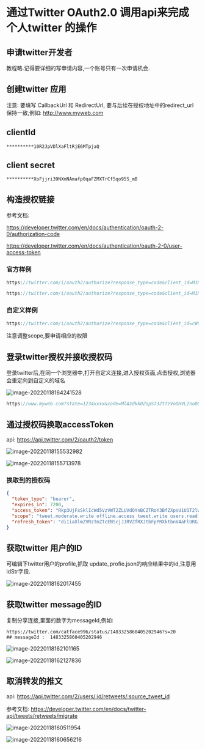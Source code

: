 # 通过Twitter OAuth2.0 调用api来完成个人twitter 的操作
## 申请twitter开发者

教程略.记得要详细的写申请内容,一个账号只有一次申请机会.
## 创建twitter 应用

注意: 要填写 CallbackUrl 和 RedirectUrl, 要与后续在授权地址中的redirect_url保持一致,例如: http://www.myweb.com
## clientId

~~~properties
**********10R2JpVDlXaFltRjE6MTpjaQ
~~~
## client secret

~~~properties
**********XoFjjri39NXmNAmafp0qaFZMXTrCf5qo95S_mB
~~~
## 构造授权链接

参考文档: 

https://developer.twitter.com/en/docs/authentication/oauth-2-0/authorization-code

https://developer.twitter.com/en/docs/authentication/oauth-2-0/user-access-token
### 官方样例

~~~java
https://twitter.com/i/oauth2/authorize?response_type=code&client_id=M1M5R3BMVy13QmpScXkzTUt5OE46MTpjaQ&redirect_uri=https://www.example.com&scope=tweet.read%20tweet.write%20offline.access&state=state&code_challenge=challenge&code_challenge_method=plain

https://twitter.com/i/oauth2/authorize?response_type=code&client_id=M1M5R3BMVy13QmpScXkzTUt5OE46MTpjaQ&redirect_uri=https://www.example.com&scope=tweet.read%20tweet.write&state=state&code_challenge=challenge&code_challenge_method=plain

~~~
### 自定义样例

~~~java
https://twitter.com/i/oauth2/authorize?response_type=code&client_id=cW9wdkVlc210R2JpVDlXaFltRjE6MTpjaQ&redirect_uri=https:/www.myweb.com/octopus/anonymous/twitter/receiverCode&scope=tweet.read%20tweet.write%20offline.access%20tweet.moderate.write%20users.read&state=1234xxxx&code_challenge=challenge&code_challenge_method=plain

~~~

注意调整scope,要申请相应的权限
## 登录twitter授权并接收授权码

登录twitter后,在同一个浏览器中,打开自定义连接,进入授权页面,点击授权,浏览器会重定向到自定义的域名

![image-20220118164241528](https://tva1.sinaimg.cn/large/008i3skNgy1gyhx2sw476j313q0u0tad.jpg)

~~~java
https://www.myweb.com?state=1234xxxx&code=MlAzdkk0ZGpST3ZtTzVoOHVLZno0UzVDb3o4U1R5MFJpTFhjSHYtZ1pIV3pEOjE2NDI0ODM5MjA5OTk6MTowOmFjOjE
~~~
## 通过授权码换取accessToken

api: https://api.twitter.com/2/oauth2/token

![image-20220118155532982](https://tva1.sinaimg.cn/large/008i3skNly1gyhvphk2vwj31ur0u0gox.jpg)

![image-20220118155713978](https://tva1.sinaimg.cn/large/008i3skNly1gyhvr7h1qej31ye0u0tcv.jpg)
### 换取到的授权码

~~~json
{
  "token_type": "bearer",
  "expires_in": 7200,
  "access_token": "Rkp3UjFxSklIcWd5VzVWT2ZLUVdOYnBCZTRoY3BfZXpsU1U1T2lwS0JYel*************",
  "scope": "tweet.moderate.write offline.access tweet.write users.read tweet.read",
  "refresh_token": "di1iaXlmZVRzTmZTcENScjJJRVZfRXJtbFpPRXktbnV4aFlURGJKQ1prVDJZOjE2NDI0ODg2O*****"
}
~~~
## 获取twitter 用户的ID

可编辑下twitter用户的profile,抓取 update_profie.json的响应结果中的id,注意用idStr字段.

![image-20220118162017455](https://tva1.sinaimg.cn/large/008i3skNgy1gyhwf8xsanj31mz0u0k03.jpg)
## 获取twitter message的ID

复制分享连接,里面的数字为messageId,例如:

~~~properties
https://twitter.com/catface996/status/1483325860405202946?s=20
## messageId :  1483325860405202946
~~~

![image-20220118162101165](https://tva1.sinaimg.cn/large/008i3skNgy1gyhwgjp6uuj30zt0u0tc4.jpg)

![image-20220118162127836](https://tva1.sinaimg.cn/large/008i3skNgy1gyhwu4alz4j311j0u078c.jpg)
## 取消转发的推文

api: https://api.twitter.com/2/users/:id/retweets/:source_tweet_id

参考文档: https://developer.twitter.com/en/docs/twitter-api/tweets/retweets/migrate

![image-20220118160511954](https://tva1.sinaimg.cn/large/008i3skNly1gyhvzh4nv2j32660tejv2.jpg)

![image-20220118160656216](https://tva1.sinaimg.cn/large/008i3skNgy1gyhwr6pji7j320x0u0tcb.jpg)